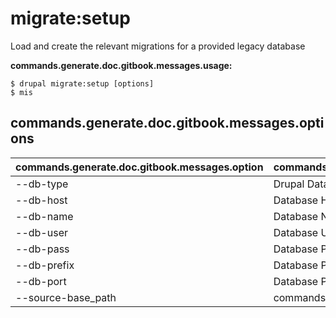 # migrate:setup
Load and create the relevant migrations for a provided legacy database

**commands.generate.doc.gitbook.messages.usage:**
```
$ drupal migrate:setup [options]
$ mis  
```

## commands.generate.doc.gitbook.messages.options
commands.generate.doc.gitbook.messages.option | commands.generate.doc.gitbook.messages.details
-------|-------------
--db-type | Drupal Database type
--db-host | Database Host
--db-name | Database Name
--db-user | Database User
--db-pass | Database Pass
--db-prefix | Database Prefix
--db-port | Database Port
--source-base_path | commands.migrate.setup.options.source-base-path
